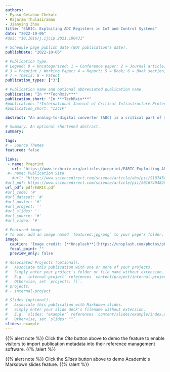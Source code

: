 ```yaml
---
authors:
- Eyasu Getahun Chekole
- Rajaram Thulasiraman
- Jianying Zhou
title: "EARIC: Exploiting ADC Registers in IoT and Control Systems"
date: "2022-10-06"
#doi: "10.1016/j.ijcip.2021.100431"

# Schedule page publish date (NOT publication's date).
publishDate: "2022-10-06"

# Publication type.
# Legend: 0 = Uncategorized; 1 = Conference paper; 2 = Journal article;
# 3 = Preprint / Working Paper; 4 = Report; 5 = Book; 6 = Book section;
# 7 = Thesis; 8 = Patent
publication_types: ["3"]

# Publication name and optional abbreviated publication name.
publication: "In ***TechRxiv***"
publication_short: "In ***TechRxiv***"
#publication: "*International Journal of Critical Infrastructure Protection (IJCIP)*, Elsevier, In Press"
#publication_short: "IJCIP"

abstract: "An analog-to-digital converter (ADC) is a critical part of most computing systems that converts analog signals into quantifiable digital values. Since most digital devices operate only on digital values, the ADC acts as an interface between the digital and analog worlds. As such, ADCs are commonly used in a wide-range of applications, including internet of things (IoT), industrial control systems (ICS), cyber-physical systems (CPS), audio/video devices, medical imaging, digital oscilloscopes, and cell phones, among others. For example, programmable logic controllers (PLCs) in ICS/CPS often make control decisions based on digital values converted from analog signals by ADCs Due to its crucial role in various applications, ADCs are often targeted by a wide-range of physical and cyber attacks. Attackers often exploit vulnerabilities that could be found in the software/hardware of ADCs. In this work, we first conduct a deeper study in the ADC conversion logic to investigate relevant vulnerabilities that were not well explored by prior works. As a result, we manage to identify exploitable vulnerabilities on certain ADC registers that are involved in the analog-to-digital conversion logic. As a proof of concept, we construct and develop three attack techniques by exploiting the vulnerabilities identified. Finally, we test the attacks on a mini-CPS testbed we designed using IoT devices, analog sensors and actuators. Our experimental results reveal high effectiveness of the proposed attack techniques in misleading PLCs to make incorrect control decisions in CPS. We also analyze the impact of such attacks when launched in real-word CPS testbeds."

# Summary. An optional shortened abstract.
summary: 

tags:
# - Source Themes
featured: false

links:
 - name: Preprint
   url: "https://www.techrxiv.org/articles/preprint/EARIC_Exploiting_ADC_Registers_in_IoT_and_Control_Systems/21215588"
 #- name: Publication Site
   #url: "https://www.sciencedirect.com/science/article/abs/pii/S1874548221000238"
#url_pdf: https://www.sciencedirect.com/science/article/pii/S0167404820301061
url_pdf: pdf/EARIC.pdf
#url_code: '#'
#url_dataset: '#'
#url_poster: '#'
#url_project: ''
#url_slides: ''
#url_source: '#'
#url_video: '#'

# Featured image
# To use, add an image named `featured.jpg/png` to your page's folder. 
image:
  caption: 'Image credit: [**Unsplash**](https://unsplash.com/photos/pLCdAaMFLTE)'
  focal_point: ""
  preview_only: false

# Associated Projects (optional).
#   Associate this publication with one or more of your projects.
#   Simply enter your project's folder or file name without extension.
#   E.g. `internal-project` references `content/project/internal-project/index.md`.
#   Otherwise, set `projects: []`.
# projects:
# - internal-project

# Slides (optional).
#   Associate this publication with Markdown slides.
#   Simply enter your slide deck's filename without extension.
#   E.g. `slides: "example"` references `content/slides/example/index.md`.
#   Otherwise, set `slides: ""`.
slides: example
---
```


{{% alert note %}}
Click the *Cite* button above to demo the feature to enable visitors to import publication metadata into their reference management software.
{{% /alert %}}

{{% alert note %}}
Click the *Slides* button above to demo Academic's Markdown slides feature.
{{% /alert %}}
